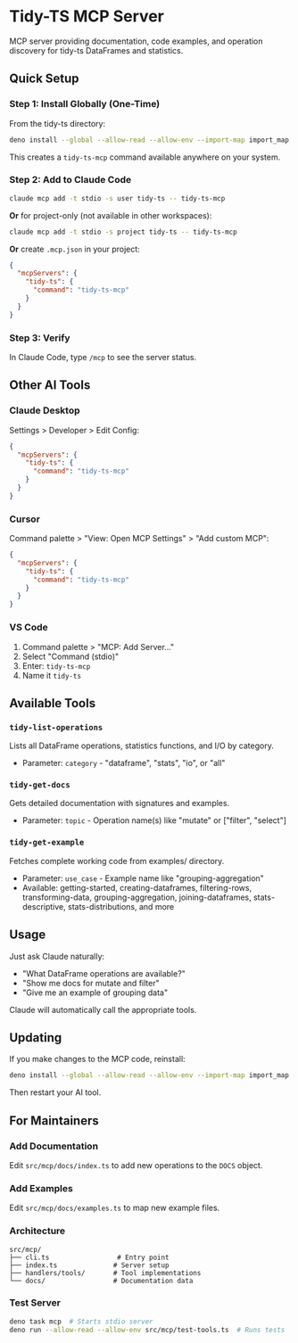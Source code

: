 # Tidy-TS MCP Server

MCP server providing documentation, code examples, and operation discovery for tidy-ts DataFrames and statistics.

## Quick Setup

### Step 1: Install Globally (One-Time)

From the tidy-ts directory:

```bash
deno install --global --allow-read --allow-env --import-map import_map.json --name tidy-ts-mcp --force src/mcp/cli.ts
```

This creates a `tidy-ts-mcp` command available anywhere on your system.

### Step 2: Add to Claude Code

```bash
claude mcp add -t stdio -s user tidy-ts -- tidy-ts-mcp
```

**Or** for project-only (not available in other workspaces):

```bash
claude mcp add -t stdio -s project tidy-ts -- tidy-ts-mcp
```

**Or** create `.mcp.json` in your project:

```json
{
  "mcpServers": {
    "tidy-ts": {
      "command": "tidy-ts-mcp"
    }
  }
}
```

### Step 3: Verify

In Claude Code, type `/mcp` to see the server status.

## Other AI Tools

### Claude Desktop

Settings > Developer > Edit Config:

```json
{
  "mcpServers": {
    "tidy-ts": {
      "command": "tidy-ts-mcp"
    }
  }
}
```

### Cursor

Command palette > "View: Open MCP Settings" > "Add custom MCP":

```json
{
  "mcpServers": {
    "tidy-ts": {
      "command": "tidy-ts-mcp"
    }
  }
}
```

### VS Code

1. Command palette > "MCP: Add Server..."
2. Select "Command (stdio)"
3. Enter: `tidy-ts-mcp`
4. Name it `tidy-ts`

## Available Tools

### `tidy-list-operations`
Lists all DataFrame operations, statistics functions, and I/O by category.
- Parameter: `category` - "dataframe", "stats", "io", or "all"

### `tidy-get-docs`
Gets detailed documentation with signatures and examples.
- Parameter: `topic` - Operation name(s) like "mutate" or ["filter", "select"]

### `tidy-get-example`
Fetches complete working code from examples/ directory.
- Parameter: `use_case` - Example name like "grouping-aggregation"
- Available: getting-started, creating-dataframes, filtering-rows, transforming-data, grouping-aggregation, joining-dataframes, stats-descriptive, stats-distributions, and more

## Usage

Just ask Claude naturally:
- "What DataFrame operations are available?"
- "Show me docs for mutate and filter"
- "Give me an example of grouping data"

Claude will automatically call the appropriate tools.

## Updating

If you make changes to the MCP code, reinstall:

```bash
deno install --global --allow-read --allow-env --import-map import_map.json --name tidy-ts-mcp --force src/mcp/cli.ts
```

Then restart your AI tool.

## For Maintainers

### Add Documentation
Edit `src/mcp/docs/index.ts` to add new operations to the `DOCS` object.

### Add Examples
Edit `src/mcp/docs/examples.ts` to map new example files.

### Architecture
```
src/mcp/
├── cli.ts                 # Entry point
├── index.ts              # Server setup
├── handlers/tools/       # Tool implementations
└── docs/                 # Documentation data
```

### Test Server
```bash
deno task mcp  # Starts stdio server
deno run --allow-read --allow-env src/mcp/test-tools.ts  # Runs tests
```
